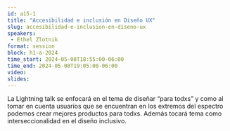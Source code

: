 ```yaml
---
id: a15-1
title: "Accesibilidad e inclusión en Diseño UX"
slug: accesibilidad-e-inclusion-en-diseno-ux
speakers:
 - Ethel Zlotnik
format: session
block: h1-a-2024
time_start: 2024-05-08T18:55:00-06:00
time_end: 2024-05-08T19:05:00-06:00
video:
slides:
---
```


La Lightning talk se enfocará en el tema de diseñar “para todxs” y como al tomar en cuenta usuarios que se encuentran en los extremos del espectro podemos crear mejores productos para todxs. Además tocará tema como interseccionalidad en el diseño inclusivo.
